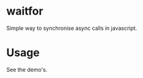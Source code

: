 waitfor
=======

Simple way to synchronise async calls in javascript.

Usage
=====

See the demo's.

